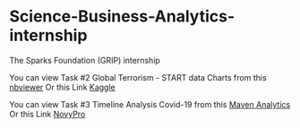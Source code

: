 # Science-Business-Analytics-internship
The Sparks Foundation (GRIP) internship

You can view Task #2 Global Terrorism - START data Charts from this [nbviewer](https://nbviewer.org/github/omarragi9/Science-Business-Analytics-internship/blob/main/Global%20Terrorism%20-%20START%20data.ipynb) Or this Link [Kaggle](https://www.kaggle.com/code/omarragi/global-terrorism-start-data?scriptVersionId=125085230)

You can view Task #3 Timeline Analysis Covid-19 from this [Maven Analytics](https://mavenanalytics.io/project/5547) Or this Link [NovyPro](https://www.novypro.com/project/--29)
